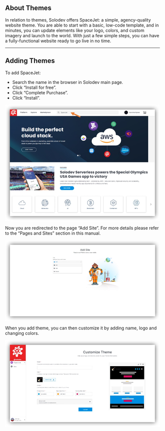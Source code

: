 
## About Themes

In relation to themes, Solodev offers SpaceJet: a simple, agency-quality website theme. You are able to start with a basic, low-code template, and in minutes, you can update elements like your logo, colors, and custom imagery and launch to the world. With just a few simple steps, you can have a fully-functional website ready to go live in no time.

---

## Adding Themes

To add SpaceJet:
 
- Search the name in the browser in Solodev main page.
- Click “Install for free”.
- Click “Complete Purchase”.
- Click “Install”.

<a href="themes1.jpg" target="_blank"><img src="themes1.jpg" style="margin: auto; display: block"></a>

Now you are redirected to the page “Add Site”. For more details please refer to the “Pages and Sites” section in this manual.

<a href="themes2.jpg" target="_blank"><img src="themes2.jpg" style="margin: auto; display: block"></a>

When you add theme, you can then customize it by adding name, logo and changing colors.

<a href="themes3.jpg" target="_blank"><img src="themes3.jpg" style="margin: auto; display: block"></a>
